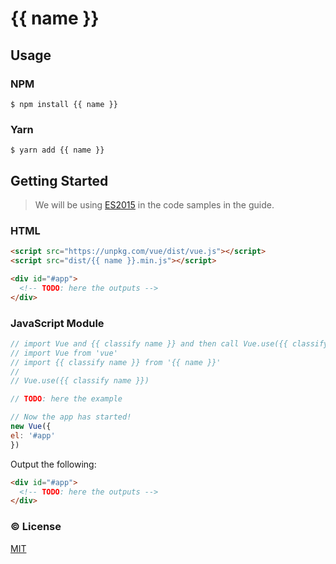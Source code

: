 # {{ name }}

## Usage

### NPM

    $ npm install {{ name }}

### Yarn

    $ yarn add {{ name }}


## Getting Started

> We will be using [ES2015](https://github.com/lukehoban/es6features) in the code samples in the guide.


### HTML

```html
<script src="https://unpkg.com/vue/dist/vue.js"></script>
<script src="dist/{{ name }}.min.js"></script>

<div id="#app">
  <!-- TODO: here the outputs -->
</div>
```

### JavaScript Module

```javascript
// import Vue and {{ classify name }} and then call Vue.use({{ classify name }}).
// import Vue from 'vue'
// import {{ classify name }} from '{{ name }}'
// 
// Vue.use({{ classify name }})

// TODO: here the example

// Now the app has started!
new Vue({
el: '#app' 
})
```

Output the following:

```html
<div id="#app">
  <!-- TODO: here the outputs -->
</div>
```

### :copyright: License

[MIT](http://opensource.org/licenses/MIT)
